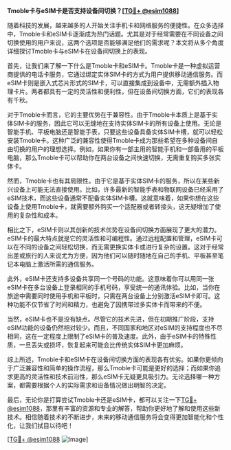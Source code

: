 **Tmoble卡与eSIM卡是否支持设备间切换？[[TG💪+ @esim1088](https://t.me/s/esim1088)]**

随着科技的发展，越来越多的人开始关注手机卡和网络服务的便捷性。在众多选择中，Tmoble卡和eSIM卡逐渐成为热门话题。尤其是对于经常需要在不同设备之间切换使用的用户来说，这两个选项是否能够满足他们的需求呢？本文将从多个角度详细探讨Tmoble卡与eSIM卡在设备间切换上的表现。

首先，让我们来了解一下什么是Tmoble卡和eSIM卡。Tmoble卡是一种虚拟运营商提供的电话卡服务，它通过绑定实体SIM卡的方式为用户提供移动通信服务。而eSIM卡则是嵌入式芯片形式的SIM卡，可以直接集成到设备中，无需额外插入物理卡片。两者都具有一定的灵活性和便利性，但在设备间切换方面，它们的表现各有千秋。

对于Tmoble卡而言，它的主要优势在于兼容性。由于Tmoble卡本质上是基于实体SIM卡的服务，因此它可以无缝地在支持实体SIM卡的所有设备上使用。无论是智能手机、平板电脑还是智能手表，只要这些设备具备实体SIM卡槽，就可以轻松安装Tmoble卡。这种广泛的兼容性使得Tmoble卡成为那些希望在多种设备间自由切换的用户的理想选择。例如，如果你有一部主用的智能手机和一部备用的平板电脑，那么Tmoble卡可以帮助你在两台设备之间快速切换，无需重复购买多张实体卡。

然而，Tmoble卡也有其局限性。由于它是基于实体SIM卡的服务，所以在某些新兴设备上可能无法直接使用。比如，许多最新的智能手表和物联网设备已经采用了eSIM技术，而这些设备通常不配备实体SIM卡槽。这就意味着，如果你想在这些设备上使用Tmoble卡，就需要额外购买一个适配器或者转接头，这无疑增加了使用的复杂性和成本。

相比之下，eSIM卡则以其创新的技术优势在设备间切换方面展现了更大的潜力。eSIM卡的最大特点就是它的灵活性和可编程性。通过远程配置和管理，eSIM卡可以在不同的设备之间轻松切换，而无需更换实体卡或进行复杂的设置。这对于经常出差或旅行的人来说尤为方便，因为他们可以随时随地在自己的手机、平板甚至笔记本电脑上激活所需的通信服务。

此外，eSIM卡还支持多设备共享同一个号码的功能。这意味着你可以用同一张eSIM卡在多台设备上登录相同的手机号码，享受统一的通讯体验。比如，当你在旅途中需要同时使用手机和平板时，只需在两台设备上分别激活eSIM卡即可。这种功能不仅节省了时间和精力，也避免了因携带过多实体卡而带来的不便。

当然，eSIM卡也不是没有缺点。尽管它的技术先进，但在初期推广阶段，支持eSIM功能的设备仍然相对较少。而且，不同国家和地区对eSIM的支持程度也不尽相同，这在一定程度上限制了eSIM卡的普及速度。此外，由于eSIM卡的特殊性质，一旦丢失或损坏，恢复起来可能会比传统实体SIM卡更加麻烦。

综上所述，Tmoble卡和eSIM卡在设备间切换方面的表现各有优劣。如果你更倾向于广泛兼容性和简单的操作流程，那么Tmoble卡可能是更好的选择；而如果你追求更高的灵活性和技术前沿性，那么eSIM卡无疑更具吸引力。无论选择哪一种方案，都需要根据个人的实际需求和设备情况做出明智的决定。

最后，无论你是打算尝试Tmoble卡还是eSIM卡，都可以关注一下[TG💪+ @esim1088](https://t.me/s/esim1088)，那里有丰富的资源和专业的解答，帮助你更好地了解和使用这些新技术。相信随着技术的不断进步，未来的移动通信服务将会变得更加智能化和个性化，让我们拭目以待吧！

[[TG💪+ @esim1088](https://t.me/s/esim1088) ![Image](https://i.postimg.cc/4NQfJmqS/Snipaste-2025-05-13-00-14-12.png)]